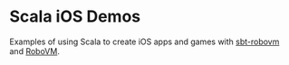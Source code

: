 Scala iOS Demos
===============

Examples of using Scala to create iOS apps and games with [sbt-robovm](https://github.com/ajhager/sbt-robovm) and [RoboVM](http://www.robovm.org/).